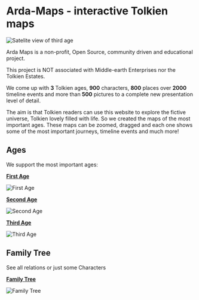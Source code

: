# Arda-Maps - interactive Tolkien maps

![Satelite view of third age](http://i.imgur.com/hACQiOx.png)

Arda Maps is a non-profit, Open Source, community driven and educational project.

This project is NOT associated with Middle-earth Enterprises nor the Tolkien Estates.

We come up with **3** Tolkien ages, **900** characters, **800** places over **2000** timeline events and more than **500** pictures to a complete new presentation level of detail.

The aim is that Tolkien readers can use this website to explore the fictive universe, Tolkien lovely filled with life. So we created the maps of the most important ages. These maps can be zoomed, dragged and each one shows some of the most important journeys, timeline events and much more!

Ages
---
We support the most important ages:

[**First Age**](http://arda-maps.org/ages/first/) 

![First Age](http://arda-maps.org/pics/welcome/firstage.png)

[**Second Age**](http://arda-maps.org/ages/second/)

![Second Age](http://arda-maps.org/pics/welcome/secondage.png)

[**Third Age**](http://arda-maps.org/ages/third/)

![Third Age](http://arda-maps.org/pics/welcome/thirdage.png)

Family Tree
---
See all relations or just some Characters

[**Family Tree**](http://arda-maps.org/familytree/)

![Family Tree](http://i.imgur.com/xgV9W2C.png)
